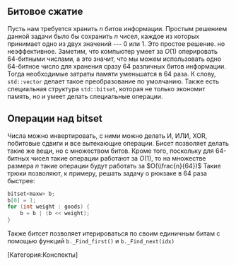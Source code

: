 ## Битовое сжатие

Пусть нам требуется хранить $n$ битов информации. Простым решением
данной задачи было бы сохранить $n$ чисел, каждое из которых
принимает одно из двух значений --- 0 или 1. Это простое решение.
но неэффективное. Заметим, что компьютер умеет за $O(1)$ оперировать
64-битными числами, а это значит, что мы можем использовать одно
64-битное число для хранения сразу 64 различных битов информации.
Тогда необходимые затраты памяти уменьшатся в 64 раза. К слову,
`std::vector`<bool> делает такое преобразование по умолчанию. Также есть
специальная структура `std::bitset`, которая не только экономит память,
но и умеет делать специальные операции.

## Операции над bitset

Числа можно инвертировать, с ними можно делать И, ИЛИ, XOR, побитовые
сдвиги и все вытекающие операции. Бисет позволяет делать такие же
вещи, но с множеством битов. Кроме того, поскольку для 64-битных
чисел такие операции работают за $O(1)$, то на множестве размера $n$
такие операции будут работать за $O(\\frac{n}{64})$ Такие трюки
позволяют, к примеру, решать задачу о рюкзаке в 64 раза
быстрее:

``` c++ numberLines
bitset<maxw> b;
b[0] = 1;
for (int weight : goods) {
    b = b | (b << weight);
}
```

Также битсет позволяет итерироваться по своим единичным битам с помощью
функций `b._Find_first()` и `b._Find_next(idx)`

\[Категория:Конспекты\]
